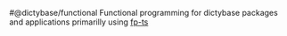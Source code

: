 #@dictybase/functional
Functional programming for dictybase packages and applications primarilly using [fp-ts](https://gcanti.github.io/fp-ts/)
